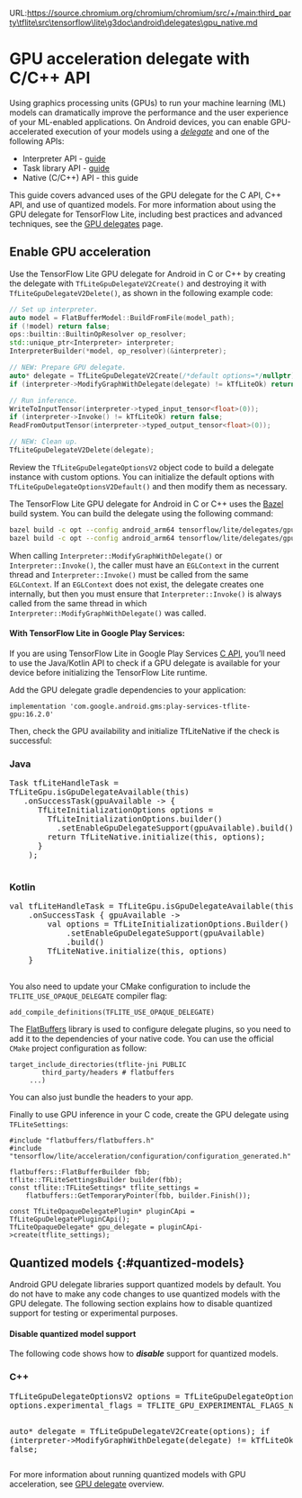 URL:https://source.chromium.org/chromium/chromium/src/+/main:third_party\tflite\src\tensorflow\lite\g3doc\android\delegates\gpu_native.md
# GPU acceleration delegate with C/C++ API

Using graphics processing units (GPUs) to run your machine learning (ML) models
can dramatically improve the performance and the user experience of your
ML-enabled applications. On Android devices, you can enable GPU-accelerated
execution of your models using a
[*delegate*](https://ai.google.dev/edge/litert/performance/delegates) and one of
the following APIs:

-   Interpreter API - [guide](./gpu)
-   Task library API - [guide](./gpu_task.md)
-   Native (C/C++) API - this guide

This guide covers advanced uses of the GPU delegate for the C API, C++ API, and
use of quantized models. For more information about using the GPU delegate for
TensorFlow Lite, including best practices and advanced techniques, see the
[GPU delegates](https://ai.google.dev/edge/litert/performance/gpu) page.

## Enable GPU acceleration

Use the TensorFlow Lite GPU delegate for Android in C or C++ by creating the
delegate with `TfLiteGpuDelegateV2Create()` and destroying it with
`TfLiteGpuDelegateV2Delete()`, as shown in the following example code:

```c++
// Set up interpreter.
auto model = FlatBufferModel::BuildFromFile(model_path);
if (!model) return false;
ops::builtin::BuiltinOpResolver op_resolver;
std::unique_ptr<Interpreter> interpreter;
InterpreterBuilder(*model, op_resolver)(&interpreter);

// NEW: Prepare GPU delegate.
auto* delegate = TfLiteGpuDelegateV2Create(/*default options=*/nullptr);
if (interpreter->ModifyGraphWithDelegate(delegate) != kTfLiteOk) return false;

// Run inference.
WriteToInputTensor(interpreter->typed_input_tensor<float>(0));
if (interpreter->Invoke() != kTfLiteOk) return false;
ReadFromOutputTensor(interpreter->typed_output_tensor<float>(0));

// NEW: Clean up.
TfLiteGpuDelegateV2Delete(delegate);
```

Review the `TfLiteGpuDelegateOptionsV2` object code to build a delegate instance
with custom options. You can initialize the default options with
`TfLiteGpuDelegateOptionsV2Default()` and then modify them as necessary.

The TensorFlow Lite GPU delegate for Android in C or C++ uses the
[Bazel](https://bazel.io) build system. You can build the delegate using the
following command:

```sh
bazel build -c opt --config android_arm64 tensorflow/lite/delegates/gpu:delegate                           # for static library
bazel build -c opt --config android_arm64 tensorflow/lite/delegates/gpu:libtensorflowlite_gpu_delegate.so  # for dynamic library
```

When calling `Interpreter::ModifyGraphWithDelegate()` or
`Interpreter::Invoke()`, the caller must have an `EGLContext` in the current
thread and `Interpreter::Invoke()` must be called from the same `EGLContext`. If
an `EGLContext` does not exist, the delegate creates one internally, but then
you must ensure that `Interpreter::Invoke()` is always called from the same
thread in which `Interpreter::ModifyGraphWithDelegate()` was called.

#### With TensorFlow Lite in Google Play Services:

If you are using TensorFlow Lite in Google Play Services
[C API](https://ai.google.dev/edge/litert/android/native), you’ll need to use
the Java/Kotlin API to check if a GPU delegate is available for your device
before initializing the TensorFlow Lite runtime.

Add the GPU delegate gradle dependencies to your application:

```
implementation 'com.google.android.gms:play-services-tflite-gpu:16.2.0'
```

Then, check the GPU availability and initialize TfLiteNative if the check is
successful:

<div>
  <devsite-selector>
    <section>
      <h3>Java</h3>
      <pre class="prettyprint">
Task<Void> tfLiteHandleTask =
TfLiteGpu.isGpuDelegateAvailable(this)
   .onSuccessTask(gpuAvailable -> {
      TfLiteInitializationOptions options =
        TfLiteInitializationOptions.builder()
          .setEnableGpuDelegateSupport(gpuAvailable).build();
        return TfLiteNative.initialize(this, options);
      }
    );
      </pre>
      </section>
      <section>
      <h3>Kotlin</h3>
        <pre class="prettyprint">
val tfLiteHandleTask = TfLiteGpu.isGpuDelegateAvailable(this)
    .onSuccessTask { gpuAvailable ->
        val options = TfLiteInitializationOptions.Builder()
            .setEnableGpuDelegateSupport(gpuAvailable)
            .build()
        TfLiteNative.initialize(this, options)
    }
        </pre>
      </section>
  </devsite-selector>
</div>

You also need to update your CMake configuration to include the
`TFLITE_USE_OPAQUE_DELEGATE` compiler flag:

```
add_compile_definitions(TFLITE_USE_OPAQUE_DELEGATE)
```

The [FlatBuffers](https://flatbuffers.dev/) library is used to configure
delegate plugins, so you need to add it to the dependencies of your native code.
You can use the official `CMake` project configuration as follow:

```
target_include_directories(tflite-jni PUBLIC
        third_party/headers # flatbuffers
     ...)
```

You can also just bundle the headers to your app.

Finally to use GPU inference in your C code, create the GPU delegate using
`TFLiteSettings`:

```
#include "flatbuffers/flatbuffers.h"
#include "tensorflow/lite/acceleration/configuration/configuration_generated.h"

flatbuffers::FlatBufferBuilder fbb;
tflite::TFLiteSettingsBuilder builder(fbb);
const tflite::TFLiteSettings* tflite_settings =
    flatbuffers::GetTemporaryPointer(fbb, builder.Finish());

const TfLiteOpaqueDelegatePlugin* pluginCApi = TfLiteGpuDelegatePluginCApi();
TfLiteOpaqueDelegate* gpu_delegate = pluginCApi->create(tflite_settings);
```

## Quantized models {:#quantized-models}

Android GPU delegate libraries support quantized models by default. You do not
have to make any code changes to use quantized models with the GPU delegate. The
following section explains how to disable quantized support for testing or
experimental purposes.

#### Disable quantized model support

The following code shows how to ***disable*** support for quantized models.

<div>
  <devsite-selector>
    <section>
      <h3>C++</h3>
      <p><pre class="prettyprint lang-c++">
TfLiteGpuDelegateOptionsV2 options = TfLiteGpuDelegateOptionsV2Default();
options.experimental_flags = TFLITE_GPU_EXPERIMENTAL_FLAGS_NONE;

auto* delegate = TfLiteGpuDelegateV2Create(options);
if (interpreter->ModifyGraphWithDelegate(delegate) != kTfLiteOk) return false;
      </pre></p>
    </section>
  </devsite-selector>
</div>

For more information about running quantized models with GPU acceleration, see
[GPU delegate](https://ai.google.dev/edge/litert/performance/gpu#quantized_models)
overview.
